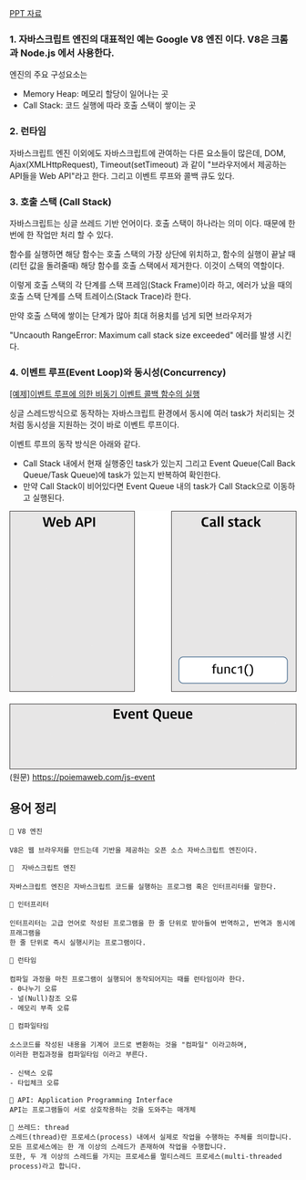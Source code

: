 [PPT 자료](https://docs.google.com/presentation/d/1yLuraCbb5T3hBRzpiEe8BiS0CcTSWYbeXIZvwX02bOs/edit?usp=sharing)

### 1. 자바스크립트 엔진의 대표적인 예는 Google V8 엔진 이다. V8은 크롬과 Node.js 에서 사용한다.

엔진의 주요 구성요소는

- Memory Heap: 메모리 할당이 일어나는 곳
- Call Stack: 코드 실행에 따라 호출 스택이 쌓이는 곳

### 2. 런타임

자바스크립트 엔진 이외에도 자바스크립트에 관여하는 다른 요소들이 많은데,
DOM, Ajax(XMLHttpRequest), Timeout(setTimeout) 과 같이
"브라우저에서 제공하는 API들을 Web API"라고 한다. 그리고 이벤트 루프와 콜백 큐도 있다.

### 3. 호출 스택 (Call Stack)
자바스크립트는 싱글 쓰레드 기반 언어이다. 호출 스택이 하나라는 의미 이다.
때문에 한번에 한 작업만 처리 할 수 있다.

함수를 실행하면 해당 함수는 호출 스택의 가장 상단에 위치하고, 함수의 실행이 끝날 때 (리턴 값을 돌려줄때)
해당 함수를 호출 스택에서 제거한다. 이것이 스택의 역할이다.

이렇게 호출 스택의 각 단계를 스택 프레임(Stack Frame)이라 하고, 에러가 났을 때의 호출 스택 단계를 스택 트레이스(Stack Trace)라 한다.

만약 호출 스택에 쌓이는 단계가 많아 최대 허용치를 넘게 되면 브라우저가

"Uncaouth RangeError: Maximum call stack size exceeded" 에러를 발생 시킨다.

### 4. 이벤트 루프(Event Loop)와 동시성(Concurrency)
[[예제]이벤트 루프에 의한 비동기 이벤트 콜백 함수의 실행](./description.js)

싱글 스레드방식으로 동작하는 자바스크립트 환경에서 동시에 여러 task가 처리되는 것 처럼 동시성을 지원하는 것이 바로 이벤트 루프이다.

이벤트 루프의 동작 방식은 아래와 같다. 
- Call Stack 내에서 현재 실행중인 task가 있는지 그리고 Event Queue(Call Back Queue/Task Queue)에 task가 있는지 반복하여 확인한다. 
- 만약 Call Stack이 비어있다면 Event Queue 내의 task가 Call Stack으로 이동하고 실행된다.

![](./event-loop.gif)
(원문) https://poiemaweb.com/js-event


용어 정리
------------------------------------------------------------------------------------
```
🍳 V8 엔진

V8은 웹 브라우저를 만드는데 기반을 제공하는 오픈 소스 자바스크립트 엔진이다.
```
```
🍳  자바스크립트 엔진

자바스크립트 엔진은 자바스크립트 코드를 실행하는 프로그램 혹은 인터프리터를 말한다.
```

```
🍳 인터프리터

인터프리터는 고급 언어로 작성된 프로그램을 한 줄 단위로 받아들여 번역하고, 번역과 동시에 프래그램을
한 줄 단위로 즉시 실행시키는 프로그램이다.
```
```
🍳 런타임

컴파일 과정을 마친 프로그램이 실행되어 동작되어지는 때를 런타임이라 한다.
- 0나누기 오류
- 널(Null)참조 오류
- 메모리 부족 오류
```
```
🍳 컴파일타임

소스코드를 작성된 내용을 기계어 코드로 변환하는 것을 "컴파일" 이라고하며,
이러한 편집과정을 컴파일타임 이라고 부른다.

- 신택스 오류
- 타입체크 오류
```
```
🍳 API: Application Programming Interface
API는 프로그램들이 서로 상호작용하는 것을 도와주는 매개체
```

```
🍳 쓰레드: thread
스레드(thread)란 프로세스(process) 내에서 실제로 작업을 수행하는 주체를 의미합니다.
모든 프로세스에는 한 개 이상의 스레드가 존재하여 작업을 수행합니다.
또한, 두 개 이상의 스레드를 가지는 프로세스를 멀티스레드 프로세스(multi-threaded process)라고 합니다.
```